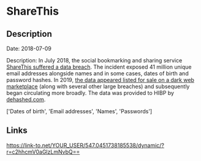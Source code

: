 # ShareThis

## Description

Date: 2018-07-09

Description:
In July 2018, the social bookmarking and sharing service <a href="https://www.sharethis.com/data-privacy-incident/" target="_blank" rel="noopener">ShareThis suffered a data breach</a>. The incident exposed 41 million unique email addresses alongside names and in some cases, dates of birth and password hashes. In 2019, <a href="https://www.theregister.co.uk/2019/02/11/620_million_hacked_accounts_dark_web/" target="_blank" rel="noopener">the data appeared listed for sale on a dark web marketplace</a> (along with several other large breaches) and subsequently began circulating more broadly. The data was provided to HIBP by <a href="https://dehashed.com/" target="_blank" rel="noopener">dehashed.com</a>.


['Dates of birth', 'Email addresses', 'Names', 'Passwords']

## Links

https://link-to.net/YOUR_USER/547.0451738185538/dynamic/?r=c2hhcmV0aGlzLmNvbQ==